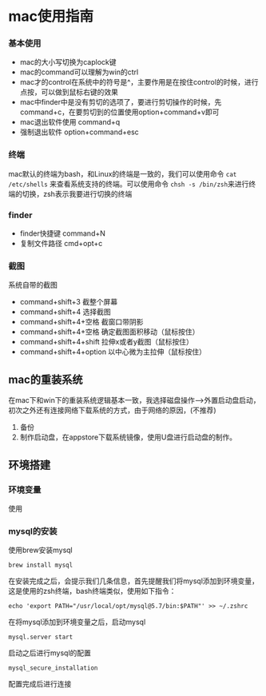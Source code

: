 # mac使用指南
### 基本使用
- mac的大小写切换为caplock键
- mac的command可以理解为win的ctrl
- mac才的control在系统中的符号是^，主要作用是在按住control的时候，进行点按，可以做到鼠标右键的效果
- mac中finder中是没有剪切的选项了，要进行剪切操作的时候，先command+c，在要剪切到的位置使用option+command+v即可
- mac退出软件使用 command+q
- 强制退出软件 option+command+esc 
### 终端
mac默认的终端为bash，和Linux的终端是一致的，我们可以使用命令
`cat /etc/shells`
来查看系统支持的终端。可以使用命令
`chsh -s /bin/zsh`来进行终端的切换，zsh表示我要进行切换的终端
### finder
- finder快捷键 command+N
- 复制文件路径 cmd+opt+c
### 截图
系统自带的截图
- command+shift+3 截整个屏幕
- command+shift+4 选择截图
- command+shift+4+空格 截窗口带阴影
- command+shift+4+空格 确定截图面积移动（鼠标按住）
- command+shift+4+shift 拉伸x或者y截图（鼠标按住）
- command+shift+4+option 以中心微为主拉伸（鼠标按住）
## mac的重装系统
在mac下和win下的重装系统逻辑基本一致，我选择磁盘操作-->外置启动盘启动，初次之外还有连接网络下载系统的方式，由于网络的原因，(不推荐)
1. 备份
2. 制作启动盘，在appstore下载系统镜像，使用U盘进行启动盘的制作。
## 环境搭建
### 环境变量
使用
### mysql的安装
使用brew安装mysql
```shell
brew install mysql
```
在安装完成之后，会提示我们几条信息，首先提醒我们将mysql添加到环境变量，这是使用的zsh终端，bash终端类似，使用如下指令：
```shell
echo 'export PATH="/usr/local/opt/mysql@5.7/bin:$PATH"' >> ~/.zshrc
```
在将mysql添加到环境变量之后，启动mysql
```shell
mysql.server start
```
启动之后进行mysql的配置
```shell
mysql_secure_installation
```
配置完成后进行连接
